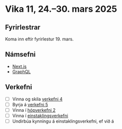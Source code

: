 # Vika 11, 24.–30. mars 2025

## Fyrirlestrar

Koma inn eftir fyrirlestur 19. mars.

## Námsefni

- [Next.js](../namsefni/18.nextjs/)
- [GraphQL](../namsefni/19.graphql/)

## Verkefni

- [ ] Vinna og skila [verkefni 4](https://github.com/vefforritun/vef2-2025-v4)
- [ ] Byrja á [verkefni 5](https://github.com/vefforritun/vef2-2025-v5)
- [ ] Vinna í [hópverkefni 2](https://github.com/vefforritun/vef2-2025-h2)
- [ ] Vinna í [einstaklingsverkefni](https://github.com/vefforritun/vef2-2025-einstaklings)
- [ ] Undirbúa kynningu á einstaklingsverkefni, ef við á
